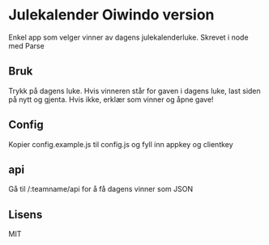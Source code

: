 Julekalender Oiwindo version
============
Enkel app som velger vinner av dagens julekalenderluke. Skrevet i node med Parse

## Bruk
Trykk på dagens luke. Hvis vinneren står for gaven i dagens luke, last siden på nytt og gjenta. Hvis ikke, erklær som vinner og åpne gave!

## Config
Kopier config.example.js til config.js og fyll inn appkey og clientkey

## api
Gå til /:teamname/api for å få dagens vinner som JSON

## Lisens
MIT
